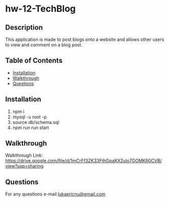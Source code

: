 # hw-12-TechBlog

## Description

This application is made to post blogs onto a website and allows other users to view and comment on a blog post.

## Table of Contents

- [Installation](#installation)
- [Walkthrough](#walkthrough)
- [Questions](#questions)

## Installation

1) npm i 
2) mysql -u root -p
3) source db/schema.sql
4) npm run run start

## Walkthrough

Walkthrough Link: https://drive.google.com/file/d/1mCrFf3ZK33FthGpaKX2ulo7GOMK60CVB/view?usp=sharing

## Questions

For any questions e-mail lukaericnu@gmail.com